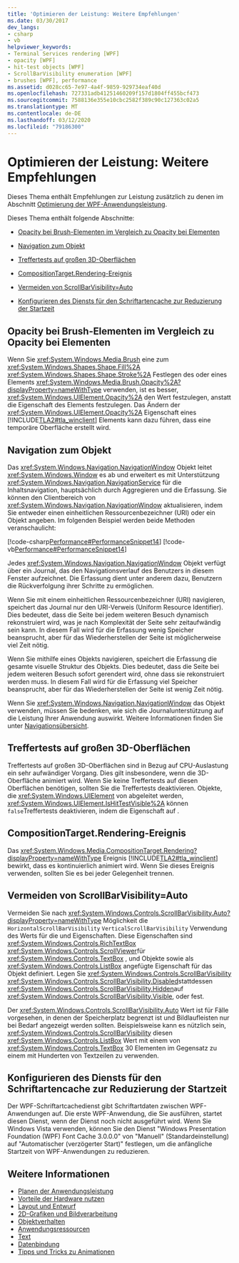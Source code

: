 ```yaml
---
title: 'Optimieren der Leistung: Weitere Empfehlungen'
ms.date: 03/30/2017
dev_langs:
- csharp
- vb
helpviewer_keywords:
- Terminal Services rendering [WPF]
- opacity [WPF]
- hit-test objects [WPF]
- ScrollBarVisibility enumeration [WPF]
- brushes [WPF], performance
ms.assetid: d028cc65-7e97-4a4f-9859-929734eaf40d
ms.openlocfilehash: 727331adb41251460209f157d1804ff455bcf473
ms.sourcegitcommit: 7588136e355e10cbc2582f389c90c127363c02a5
ms.translationtype: MT
ms.contentlocale: de-DE
ms.lasthandoff: 03/12/2020
ms.locfileid: "79186300"
---
```

# <a name="optimizing-performance-other-recommendations"></a>Optimieren der Leistung: Weitere Empfehlungen
<a name="introduction"></a> Dieses Thema enthält Empfehlungen zur Leistung zusätzlich zu denen im Abschnitt [Optimierung der WPF-Anwendungsleistung](optimizing-wpf-application-performance.md).  
  
 Dieses Thema enthält folgende Abschnitte:  
  
- [Opacity bei Brush-Elementen im Vergleich zu Opacity bei Elementen](#Opacity)  
  
- [Navigation zum Objekt](#Navigation_Objects)  
  
- [Treffertests auf großen 3D-Oberflächen](#Hit_Testing)  
  
- [CompositionTarget.Rendering-Ereignis](#CompositionTarget_Rendering_Event)  
  
- [Vermeiden von ScrollBarVisibility=Auto](#Avoid_Using_ScrollBarVisibility)  
  
- [Konfigurieren des Diensts für den Schriftartencache zur Reduzierung der Startzeit](#FontCache)  
  
<a name="Opacity"></a>
## <a name="opacity-on-brushes-versus-opacity-on-elements"></a>Opacity bei Brush-Elementen im Vergleich zu Opacity bei Elementen  
 Wenn Sie <xref:System.Windows.Media.Brush> eine zum <xref:System.Windows.Shapes.Shape.Fill%2A> <xref:System.Windows.Shapes.Shape.Stroke%2A> Festlegen des oder eines Elements <xref:System.Windows.Media.Brush.Opacity%2A?displayProperty=nameWithType> verwenden, ist es besser, <xref:System.Windows.UIElement.Opacity%2A> den Wert festzulegen, anstatt die Eigenschaft des Elements festzulegen. Das Ändern der <xref:System.Windows.UIElement.Opacity%2A> Eigenschaft eines [!INCLUDE[TLA2#tla_winclient](../../../../includes/tla2sharptla-winclient-md.md)] Elements kann dazu führen, dass eine temporäre Oberfläche erstellt wird.  
  
<a name="Navigation_Objects"></a>
## <a name="navigation-to-object"></a>Navigation zum Objekt  
 Das <xref:System.Windows.Navigation.NavigationWindow> Objekt leitet <xref:System.Windows.Window> es ab und erweitert es mit Unterstützung <xref:System.Windows.Navigation.NavigationService> für die Inhaltsnavigation, hauptsächlich durch Aggregieren und die Erfassung. Sie können den Clientbereich von <xref:System.Windows.Navigation.NavigationWindow> aktualisieren, indem Sie entweder einen einheitlichen Ressourcenbezeichner (URI) oder ein Objekt angeben. Im folgenden Beispiel werden beide Methoden veranschaulicht:  
  
 [!code-csharp[Performance#PerformanceSnippet14](~/samples/snippets/csharp/VS_Snippets_Wpf/Performance/CSharp/TestNavigation.xaml.cs#performancesnippet14)]
 [!code-vb[Performance#PerformanceSnippet14](~/samples/snippets/visualbasic/VS_Snippets_Wpf/Performance/visualbasic/testnavigation.xaml.vb#performancesnippet14)]  
  
 Jedes <xref:System.Windows.Navigation.NavigationWindow> Objekt verfügt über ein Journal, das den Navigationsverlauf des Benutzers in diesem Fenster aufzeichnet. Die Erfassung dient unter anderem dazu, Benutzern die Rückverfolgung ihrer Schritte zu ermöglichen.  
  
 Wenn Sie mit einem einheitlichen Ressourcenbezeichner (URI) navigieren, speichert das Journal nur den URI-Verweis (Uniform Resource Identifier). Dies bedeutet, dass die Seite bei jedem weiteren Besuch dynamisch rekonstruiert wird, was je nach Komplexität der Seite sehr zeitaufwändig sein kann. In diesem Fall wird für die Erfassung wenig Speicher beansprucht, aber für das Wiederherstellen der Seite ist möglicherweise viel Zeit nötig.  
  
 Wenn Sie mithilfe eines Objekts navigieren, speichert die Erfassung die gesamte visuelle Struktur des Objekts. Dies bedeutet, dass die Seite bei jedem weiteren Besuch sofort gerendert wird, ohne dass sie rekonstruiert werden muss. In diesem Fall wird für die Erfassung viel Speicher beansprucht, aber für das Wiederherstellen der Seite ist wenig Zeit nötig.  
  
 Wenn Sie <xref:System.Windows.Navigation.NavigationWindow> das Objekt verwenden, müssen Sie bedenken, wie sich die Journalunterstützung auf die Leistung Ihrer Anwendung auswirkt. Weitere Informationen finden Sie unter [Navigationsübersicht](../app-development/navigation-overview.md).  
  
<a name="Hit_Testing"></a>
## <a name="hit-testing-on-large-3d-surfaces"></a>Treffertests auf großen 3D-Oberflächen  
 Treffertests auf großen 3D-Oberflächen sind in Bezug auf CPU-Auslastung ein sehr aufwändiger Vorgang. Dies gilt insbesondere, wenn die 3D-Oberfläche animiert wird. Wenn Sie keine Treffertests auf diesen Oberflächen benötigen, sollten Sie die Treffertests deaktivieren. Objekte, die <xref:System.Windows.UIElement> von abgeleitet werden, <xref:System.Windows.UIElement.IsHitTestVisible%2A> können `false`Treffertests deaktivieren, indem die Eigenschaft auf .  
  
<a name="CompositionTarget_Rendering_Event"></a>
## <a name="compositiontargetrendering-event"></a>CompositionTarget.Rendering-Ereignis  
 Das <xref:System.Windows.Media.CompositionTarget.Rendering?displayProperty=nameWithType> Ereignis [!INCLUDE[TLA2#tla_winclient](../../../../includes/tla2sharptla-winclient-md.md)] bewirkt, dass es kontinuierlich animiert wird. Wenn Sie dieses Ereignis verwenden, sollten Sie es bei jeder Gelegenheit trennen.  
  
<a name="Avoid_Using_ScrollBarVisibility"></a>
## <a name="avoid-using-scrollbarvisibilityauto"></a>Vermeiden von ScrollBarVisibility=Auto  
 Vermeiden Sie nach <xref:System.Windows.Controls.ScrollBarVisibility.Auto?displayProperty=nameWithType> Möglichkeit die `HorizontalScrollBarVisibility` `VerticalScrollBarVisibility` Verwendung des Werts für die und Eigenschaften. Diese Eigenschaften sind <xref:System.Windows.Controls.RichTextBox> <xref:System.Windows.Controls.ScrollViewer>für <xref:System.Windows.Controls.TextBox> , und Objekte sowie als <xref:System.Windows.Controls.ListBox> angefügte Eigenschaft für das Objekt definiert. Legen Sie <xref:System.Windows.Controls.ScrollBarVisibility> <xref:System.Windows.Controls.ScrollBarVisibility.Disabled>stattdessen <xref:System.Windows.Controls.ScrollBarVisibility.Hidden>auf <xref:System.Windows.Controls.ScrollBarVisibility.Visible>, oder fest.  
  
 Der <xref:System.Windows.Controls.ScrollBarVisibility.Auto> Wert ist für Fälle vorgesehen, in denen der Speicherplatz begrenzt ist und Bildlaufleisten nur bei Bedarf angezeigt werden sollten. Beispielsweise kann es nützlich sein, <xref:System.Windows.Controls.ScrollBarVisibility> diesen <xref:System.Windows.Controls.ListBox> Wert mit einem von <xref:System.Windows.Controls.TextBox> 30 Elementen im Gegensatz zu einem mit Hunderten von Textzeilen zu verwenden.  
  
<a name="FontCache"></a>
## <a name="configure-font-cache-service-to-reduce-start-up-time"></a>Konfigurieren des Diensts für den Schriftartencache zur Reduzierung der Startzeit  
 Der WPF-Schriftartcachedienst gibt Schriftartdaten zwischen WPF-Anwendungen auf. Die erste WPF-Anwendung, die Sie ausführen, startet diesen Dienst, wenn der Dienst noch nicht ausgeführt wird. Wenn Sie Windows Vista verwenden, können Sie den Dienst "Windows Presentation Foundation (WPF) Font Cache 3.0.0.0" von "Manuell" (Standardeinstellung) auf "Automatischer (verzögerter Start)" festlegen, um die anfängliche Startzeit von WPF-Anwendungen zu reduzieren.  
  
## <a name="see-also"></a>Weitere Informationen

- [Planen der Anwendungsleistung](planning-for-application-performance.md)
- [Vorteile der Hardware nutzen](optimizing-performance-taking-advantage-of-hardware.md)
- [Layout und Entwurf](optimizing-performance-layout-and-design.md)
- [2D-Grafiken und Bildverarbeitung](optimizing-performance-2d-graphics-and-imaging.md)
- [Objektverhalten](optimizing-performance-object-behavior.md)
- [Anwendungsressourcen](optimizing-performance-application-resources.md)
- [Text](optimizing-performance-text.md)
- [Datenbindung](optimizing-performance-data-binding.md)
- [Tipps und Tricks zu Animationen](../graphics-multimedia/animation-tips-and-tricks.md)
